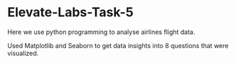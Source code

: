 # Elevate-Labs-Task-5
Here we use python programming to analyse airlines flight data.

Used Matplotlib and Seaborn to get data insights into 8 questions that were visualized.
